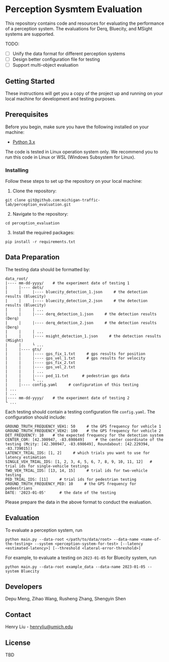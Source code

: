 # Perception Sysmtem Evaluation
This repository contains code and resources for evaluating the performance of a perception system. The evaluations for Derq, Bluecity, and MSight systems are supported.

TODO:
- [ ] Unify the data format for different perception systems
- [ ] Design better configuration file for testing
- [ ] Support multi-object evaluation

## Getting Started
These instructions will get you a copy of the project up and running on your local machine for development and testing purposes.

## Prerequisites
Before you begin, make sure you have the following installed on your machine:
- [Python 3.x](https://www.python.org/downloads/)

The code is tested in Linux operation system only. We recommend you
to run this code in Linux or WSL (Windows Subsystem for Linux).

### Installing
Follow these steps to set up the repository on your local machine:

1. Clone the repository:
```
git clone git@github.com:michigan-traffic-lab/perception_evaluation.git
```
2. Navigate to the repository:
```
cd perception_evaluation
```
3. Install the required packages:
```
pip install -r requirements.txt
```

## Data Preparation
The testing data should be formatted by:
```
data_root/
|---- mm-dd-yyyy/    # the experiment date of testing 1
|     |---- dets/
|     |     |---- bluecity_detection_1.json     # the detection results (Bluecity)
|     |     |---- bluecity_detection_2.json     # the detection results (Bluecity)
|     |     | ...
|     |     |---- derq_detection_1.json     # the detection results (Derq)
|     |     |---- derq_detection_2.json     # the detection results (Derq)
|     |     | ...
|     |     |---- msight_detection_1.json     # the detection results (MSight)
|     |     └ ...
|     |---- gts/
|     |     |---- gps_fix_1.txt     # gps results for position
|     |     |---- gps_vel_1.txt     # gps results for velocity
|     |     |---- gps_fix_2.txt
|     |     |---- gps_vel_2.txt
|     |     | ...
|     |     |---- ped_11.txt      # pedestrian gps data
|     |     └ ...
|     |---- config.yaml     # configuration of this testing
| ...
| ...
|---- mm-dd-yyyy/    # the experiment date of testing 2
└ ...
```
Each testing should contain a testing configuration file `config.yaml`. The configuration should include:
```
GROUND_TRUTH_FREQUENCY_VEH1: 50     # the GPS frequency for vehicle 1
GROUND_TRUTH_FREQUENCY_VEH2: 100    # the GPS frequency for vehicle 2
DET_FREQUENCY: 10    # the expected frequency for the detection system
CENTER_COR: [42.300947, -83.698649]     # the center coordinate of the testing (Mcity: [42.300947, -83.698649], Roundabout: [42.229394, -83.739015])
LATENCY_TRIAL_IDS: [1, 2]     # which trials you want to use for latency estimation
SINGLE_VEH_TRIAL_IDS: [1, 2, 3, 4, 5, 6, 7, 8, 9, 10, 11, 12]   # trial ids for single-vehicle testings
TWO_VEH_TRIAL_IDS: [13, 14, 15]     # trial ids for two-vehicle testing
PED_TRIAL_IDS: [11]     # trial ids for pedestrian testing
GROUND_TRUTH_FREQUENCY_PED: 10     # the GPS frequency for pedeestrians
DATE: '2023-01-05'      # the date of the testing
```

Please prepare the data in the above format to conduct the evaluation.

## Evaluation

To evaluate a perception system, run
```
python main.py --data-root </path/to/data/root> --data-name <name-of-the-testing> --system <perception-system-for-test> [--latency <estimated-latency>] [--threshold <lateral-error-threshold>]
```
For example, to evaluate a testing on `2023-01-05` for Bluecity system, run
```
python main.py --data-root example_data --data-name 2023-01-05 --system Bluecity
```

## Developers
Depu Meng, Zihao Wang, Rusheng Zhang, Shengyin Shen

## Contact
Henry Liu - henryliu@umich.edu

## License
TBD
